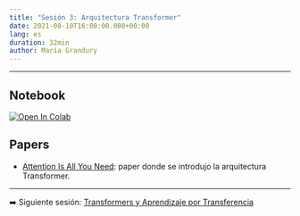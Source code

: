 ```yaml
---
title: "Sesión 3: Arquitectura Transformer"
date: 2021-08-10T16:00:00.000+00:00
lang: es
duration: 32min
author: María Grandury
---
```


<div>
    <CourseSummary
        description='Hoy introduciremos la arquitectura Transformer, explicaremos por qué ha revolucionado el mundo del NLP y entenderemos por qué "attention is all you need".'
        video="https://www.youtube.com/embed/tVLwC4XKGeU"
        name="María Grandury"
        twitter="https://twitter.com/mariagrandury"
        linkedin="https://www.linkedin.com/in/mariagrandury"
        github="https://github.com/mariagrandury"
    />
</div>

---

## Notebook

<a href="https://colab.research.google.com/drive/1VNrocz_hLS-iF4cqFiKhzCXaXwRofefZ" target="_blank"><img src="https://colab.research.google.com/assets/colab-badge.svg" alt="Open In Colab"/></a>

## Papers
- [Attention Is All You Need](https://arxiv.org/abs/1706.03762): paper donde se introdujo la arquitectura Transformer.

---

➡️ Siguiente sesión: [Transformers y Aprendizaje por Transferencia](/nlp-de-cero-a-cien/sesion-04)
